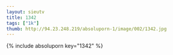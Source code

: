 ```yaml
--- 
layout: sieutv
title: 1342
tags: ["1k"]
thumb: http://94.23.248.219/absoluporn-1/image/002/1342.jpg
---
```

{% include absoluporn key="1342" %} 
